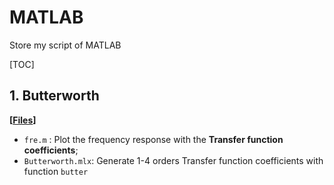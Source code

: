 # MATLAB
Store my script of MATLAB

[TOC]

## 1. Butterworth

**[<u>Files</u>]**

+ `fre.m` : Plot the frequency response with the **Transfer function coefficients**;
+ `Butterworth.mlx`: Generate 1-4 orders Transfer function coefficients with function `butter`






